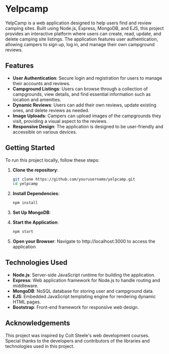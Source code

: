 # Yelpcamp

YelpCamp is a web application designed to help users find and review camping sites. Built using Node.js, Express, MongoDB, and EJS, this project provides an interactive platform where users can create, read, update, and delete camping site listings. The application features user authentication, allowing campers to sign up, log in, and manage their own campground reviews.


## Features
- **User Authentication**: Secure login and registration for users to manage their accounts and reviews.
- **Campground Listings**: Users can browse through a collection of campgrounds, view details, and find essential information such as location and amenities.
- **Dynamic Reviews**: Users can add their own reviews, update existing ones, and delete reviews as needed.
- **Image Uploads**: Campers can upload images of the campgrounds they visit, providing a visual aspect to the reviews.
- **Responsive Design**: The application is designed to be user-friendly and accessible on various devices.

## Getting Started
To run this project locally, follow these steps:

1. **Clone the repository**:
   ```bash
   git clone https://github.com/yourusername/yelpcamp.git
   cd yelpcamp
   ```
2. **Install Dependencies**:
   ```bash
   npm install
   ```
3. **Set Up  MongoDB**:

4. **Start the Application**:
   ```bash
   npm start
   ```
5. **Open your Browser**:
Navigate to http://localhost:3000 to access the application

## Technologies Used
- **Node.js**: Server-side JavaScript runtime for building the application.
- **Express**: Web application framework for Node.js to handle routing and middleware.
- **MongoDB**: NoSQL database for storing user and campground data.
- **EJS**: Embedded JavaScript templating engine for rendering dynamic HTML pages.
- **Bootstrap**: Front-end framework for responsive web design.
## Acknowledgements
This project was inspired by Colt Steele's web development courses. Special thanks to the developers and contributors of the libraries and technologies used in this project.
